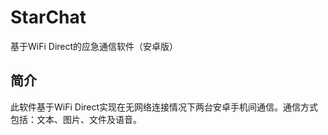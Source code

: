 # StarChat
基于WiFi Direct的应急通信软件（安卓版）

## 简介
此软件基于WiFi Direct实现在无网络连接情况下两台安卓手机间通信。通信方式包括：文本、图片、文件及语音。
